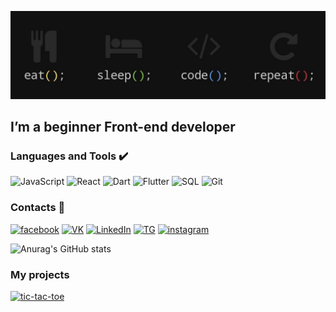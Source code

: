 ![Header](https://github.com/Askeladd06/Askeladd06/blob/main/assets/221.jpg)

## I’m a beginner Front-end developer

### Languages and Tools ✔️
![JavaScript](https://img.shields.io/badge/-JavaScript-090909?style=for-the-badge&logo=JavaScript&logoColor=df)
![React](https://img.shields.io/badge/-React-090909?style=for-the-badge&logo=React&logoColor=61DBFB)
![Dart](https://img.shields.io/badge/-Dart-090909?style=for-the-badge&logo=dart&logoColor=blue)
![Flutter](https://img.shields.io/badge/-Flutter-090909?style=for-the-badge&logo=flutter&logoColor=47C5FB)
![SQL](https://img.shields.io/badge/-Sql-090909?style=for-the-badge&amp;logo=mysql&amp;logoColor=00648B)
![Git](https://img.shields.io/badge/-Git-090909?style=for-the-badge&logo=Git&logoColor=white)

### Contacts 🔎

[![facebook](https://img.shields.io/badge/-Facebook-090909?style=for-the-badge&logo=facebook&logoColor=blue)](https://www.facebook.com/vlad.toderishen.06)
[![VK](https://img.shields.io/badge/-Vkontakte-090909?style=for-the-badge&logo=VK&logoColor=blue)](https://vk.com/vivec_the_living_god)
[![LinkedIn](https://img.shields.io/badge/-Linked_In-090909?style=for-the-badge&logo=LinkedIn&logoColor=blue)](https://www.linkedin.com/in/v-toderishen/)
[![TG](https://img.shields.io/badge/-Telegram-090909?style=for-the-badge&logo=Telegram&logoColor=blue)](https://t.me/Askeladd06)
[![instagram](https://img.shields.io/badge/-instagram-090909?style=for-the-badge&logo=instagram&logoColor=purple)](https://www.instagram.com/night_toderishen/)

![Anurag's GitHub stats](https://github-readme-stats.vercel.app/api?username=Askeladd06&hide=contribs,prs,stars,issues&count_private=true&show_icons=true&theme=dark)

### My projects

[![tic-tac-toe](https://img.shields.io/badge/-tic_tac_toe-black?style=for-the-badge&logo=&logoColor=blue)](https://tic-tac-toe-by-askeladd.netlify.app/)
